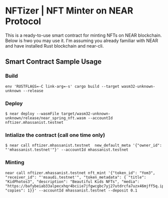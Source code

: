 # NFTizer | NFT Minter on NEAR Protocol
This is a ready-to-use smart contract for minting NFTs on NEAR blockchain. Below is hwo you may use it. I'm assuming you already familiar with NEAR and have installed Rust blockchain and near-cli. 


## Smart Contract Sample Usage

### Build
```
env 'RUSTFLAGS=-C link-arg=-s' cargo build --target wasm32-unknown-unknown --release
```

### Deploy 
```
$ near deploy --wasmFile target/wasm32-unknown-unknown/release/near_spring_nft.wasm --accountId nftizer.mhassanist.testnet 
```

### Intialize the contract (call one time only)
```
$ near call nftizer.mhassanist.testnet  new_default_meta '{"owner_id": "'mhassanist.testnet'"}' --accountId mhassanist.testnet
```

### Minting
```
near call nftizer.mhassanist.testnet nft_mint '{"token_id": "Yom3", "receiver_id": "'msaudi.testnet'", "token_metadata": { "title": "KidPhotos3", "description": "Beautiful Kids NFTs", "media": "https://bafybeiab33alpecxhqr4bciie7jfgwcgbc7yj27utdrcfa7uzx46mjff5q.ipfs.nftstorage.link/", "copies": 1}}' --accountId mhassanist.testnet --deposit 0.1
```
